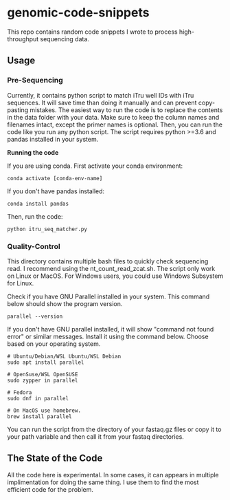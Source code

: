 # genomic-code-snippets
This repo contains random code snippets I wrote to process high-throughput sequencing data. 

## Usage

### Pre-Sequencing
Currently, it contains python script to match iTru well IDs with iTru sequences. It will save time than doing it manually and can prevent copy-pasting mistakes. The easiest way to run the code is to replace the contents in the data folder with your data. Make sure to keep the column names and filenames intact, except the primer names is optional. Then, you can run the code like you run any python script. The script requires python >=3.6 and pandas installed in your system.

<b>Running the code</b>

If you are using conda. First activate your conda environment:

```
conda activate [conda-env-name]
```

If you don't have pandas installed:

```
conda install pandas
```

Then, run the code:

```
python itru_seq_matcher.py
```


### Quality-Control
This directory contains multiple bash files to quickly check sequencing read. I recommend using the nt_count_read_zcat.sh. The script only work on Linux or MacOS. For Windows users, you could use Windows Subsystem for Linux.

Check if you have GNU Parallel installed in your system. This command below should show the program version. 

```
parallel --version
```

If you don't have GNU parallel installed, it will show "command not found error" or similar messages. Install it using the command below. Choose based on your operating system.

```
# Ubuntu/Debian/WSL Ubuntu/WSL Debian
sudo apt install parallel

# OpenSuse/WSL OpenSUSE
sudo zypper in parallel

# Fedora
sudo dnf in parallel

# On MacOS use homebrew. 
brew install parallel

```

You can run the script from the directory of your fastaq.gz files or copy it to your path variable and then call it from your fastaq directories. 

## The State of the Code
All the code here is experimental. In some cases, it can appears in multiple implimentation for doing the same thing. I use them to find the most efficient code for the problem. 
